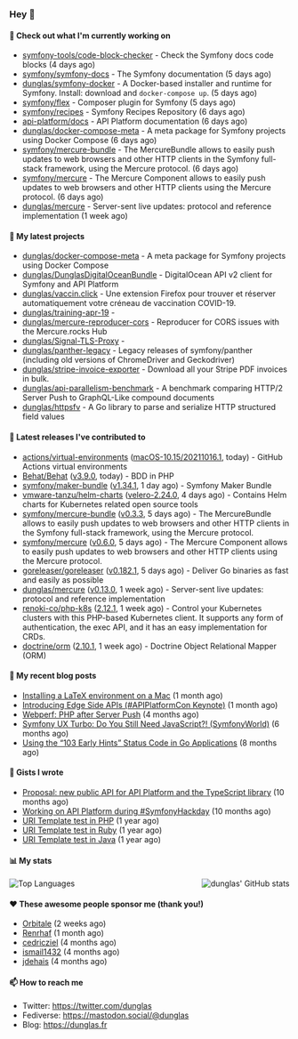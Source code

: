 ### Hey 👋

#### 👷 Check out what I'm currently working on

- [symfony-tools/code-block-checker](https://github.com/symfony-tools/code-block-checker) - Check the Symfony docs code blocks (4 days ago)
- [symfony/symfony-docs](https://github.com/symfony/symfony-docs) - The Symfony documentation (5 days ago)
- [dunglas/symfony-docker](https://github.com/dunglas/symfony-docker) - A Docker-based installer and runtime for Symfony. Install: download and `docker-compose up`. (5 days ago)
- [symfony/flex](https://github.com/symfony/flex) - Composer plugin for Symfony (5 days ago)
- [symfony/recipes](https://github.com/symfony/recipes) - Symfony Recipes Repository (6 days ago)
- [api-platform/docs](https://github.com/api-platform/docs) - API Platform documentation (6 days ago)
- [dunglas/docker-compose-meta](https://github.com/dunglas/docker-compose-meta) - A meta package for Symfony projects using Docker Compose (6 days ago)
- [symfony/mercure-bundle](https://github.com/symfony/mercure-bundle) - The MercureBundle allows to easily push updates to web browsers and other HTTP clients in the Symfony full-stack framework, using the Mercure protocol. (6 days ago)
- [symfony/mercure](https://github.com/symfony/mercure) - The Mercure Component allows to easily push updates to web browsers and other HTTP clients using the Mercure protocol. (6 days ago)
- [dunglas/mercure](https://github.com/dunglas/mercure) - Server-sent live updates: protocol and reference implementation (1 week ago)

#### 🌱 My latest projects

- [dunglas/docker-compose-meta](https://github.com/dunglas/docker-compose-meta) - A meta package for Symfony projects using Docker Compose
- [dunglas/DunglasDigitalOceanBundle](https://github.com/dunglas/DunglasDigitalOceanBundle) - DigitalOcean API v2 client for Symfony and API Platform
- [dunglas/vaccin.click](https://github.com/dunglas/vaccin.click) - Une extension Firefox pour trouver et réserver automatiquement votre créneau de vaccination COVID-19.
- [dunglas/training-apr-19](https://github.com/dunglas/training-apr-19) - 
- [dunglas/mercure-reproducer-cors](https://github.com/dunglas/mercure-reproducer-cors) - Reproducer for CORS issues with the Mercure.rocks Hub
- [dunglas/Signal-TLS-Proxy](https://github.com/dunglas/Signal-TLS-Proxy) - 
- [dunglas/panther-legacy](https://github.com/dunglas/panther-legacy) - Legacy releases of symfony/panther (including old versions of ChromeDriver and Geckodriver)
- [dunglas/stripe-invoice-exporter](https://github.com/dunglas/stripe-invoice-exporter) - Download all your Stripe PDF invoices in bulk.
- [dunglas/api-parallelism-benchmark](https://github.com/dunglas/api-parallelism-benchmark) - A benchmark comparing HTTP/2 Server Push to GraphQL-Like compound documents
- [dunglas/httpsfv](https://github.com/dunglas/httpsfv) - A Go library to parse and serialize HTTP structured field values

#### 🔭 Latest releases I've contributed to

- [actions/virtual-environments](https://github.com/actions/virtual-environments) ([macOS-10.15/20211016.1](https://github.com/actions/virtual-environments/releases/tag/macOS-10.15%2F20211016.1), today) - GitHub Actions virtual environments
- [Behat/Behat](https://github.com/Behat/Behat) ([v3.9.0](https://github.com/Behat/Behat/releases/tag/v3.9.0), today) - BDD in PHP
- [symfony/maker-bundle](https://github.com/symfony/maker-bundle) ([v1.34.1](https://github.com/symfony/maker-bundle/releases/tag/v1.34.1), 1 day ago) - Symfony Maker Bundle
- [vmware-tanzu/helm-charts](https://github.com/vmware-tanzu/helm-charts) ([velero-2.24.0](https://github.com/vmware-tanzu/helm-charts/releases/tag/velero-2.24.0), 4 days ago) - Contains Helm charts for Kubernetes related open source tools
- [symfony/mercure-bundle](https://github.com/symfony/mercure-bundle) ([v0.3.3](https://github.com/symfony/mercure-bundle/releases/tag/v0.3.3), 5 days ago) - The MercureBundle allows to easily push updates to web browsers and other HTTP clients in the Symfony full-stack framework, using the Mercure protocol.
- [symfony/mercure](https://github.com/symfony/mercure) ([v0.6.0](https://github.com/symfony/mercure/releases/tag/v0.6.0), 5 days ago) - The Mercure Component allows to easily push updates to web browsers and other HTTP clients using the Mercure protocol.
- [goreleaser/goreleaser](https://github.com/goreleaser/goreleaser) ([v0.182.1](https://github.com/goreleaser/goreleaser/releases/tag/v0.182.1), 5 days ago) - Deliver Go binaries as fast and easily as possible
- [dunglas/mercure](https://github.com/dunglas/mercure) ([v0.13.0](https://github.com/dunglas/mercure/releases/tag/v0.13.0), 1 week ago) - Server-sent live updates: protocol and reference implementation
- [renoki-co/php-k8s](https://github.com/renoki-co/php-k8s) ([2.12.1](https://github.com/renoki-co/php-k8s/releases/tag/2.12.1), 1 week ago) - Control your Kubernetes clusters with this PHP-based Kubernetes client. It supports any form of authentication, the exec API, and it has an easy implementation for CRDs.
- [doctrine/orm](https://github.com/doctrine/orm) ([2.10.1](https://github.com/doctrine/orm/releases/tag/2.10.1), 1 week ago) - Doctrine Object Relational Mapper (ORM)

#### 📜 My recent blog posts

- [Installing a LaTeX environment on a Mac](https://dunglas.fr/2021/09/installing-a-latex-environment-on-a-mac/) (1 month ago)
- [Introducing Edge Side APIs (#APIPlatformCon Keynote)](https://dunglas.fr/2021/09/introducing-edge-side-apis-apiplatformcon-keynote/) (1 month ago)
- [Webperf: PHP after Server Push](https://dunglas.fr/2021/05/webperf-php-after-server-push/) (4 months ago)
- [Symfony UX Turbo: Do You Still Need JavaScript?! (SymfonyWorld)](https://dunglas.fr/2021/04/symfony-ux-turbo-do-you-still-need-javascript/) (6 months ago)
- [Using the “103 Early Hints” Status Code in Go Applications](https://dunglas.fr/2021/02/using-the-103-early-hints-status-code-in-go-applications/) (8 months ago)

#### 📓 Gists I wrote

- [Proposal: new public API for API Platform and the TypeScript library](https://gist.github.com/4da2026f34bf7f18e1db955ef8a9b417) (10 months ago)
- [Working on API Platform during #SymfonyHackday](https://gist.github.com/3949272d40e6390cdd2850a4f312a02a) (10 months ago)
- [URI Template test in PHP](https://gist.github.com/5b10b586427cf66e78a968f82f80691a) (1 year ago)
- [URI Template test in Ruby](https://gist.github.com/ec793690f66167cb849c02284ecf748d) (1 year ago)
- [URI Template test in Java](https://gist.github.com/788b70312231d24e46d7632c634784f5) (1 year ago)

#### 📊 My stats

<img align="right" alt="dunglas' GitHub stats" src="https://github-readme-stats.vercel.app/api?username=dunglas&count_private=1&show_icons=true">

![Top Languages](https://github-readme-stats.vercel.app/api/top-langs/?username=dunglas)

#### ❤️ These awesome people sponsor me (thank you!)

- [Orbitale](https://github.com/Orbitale) (2 weeks ago)
- [Renrhaf](https://github.com/Renrhaf) (1 month ago)
- [cedricziel](https://github.com/cedricziel) (4 months ago)
- [ismail1432](https://github.com/ismail1432) (4 months ago)
- [jdehais](https://github.com/jdehais) (4 months ago)

#### 📫 How to reach me

- Twitter: https://twitter.com/dunglas
- Fediverse: https://mastodon.social/@dunglas
- Blog: https://dunglas.fr
